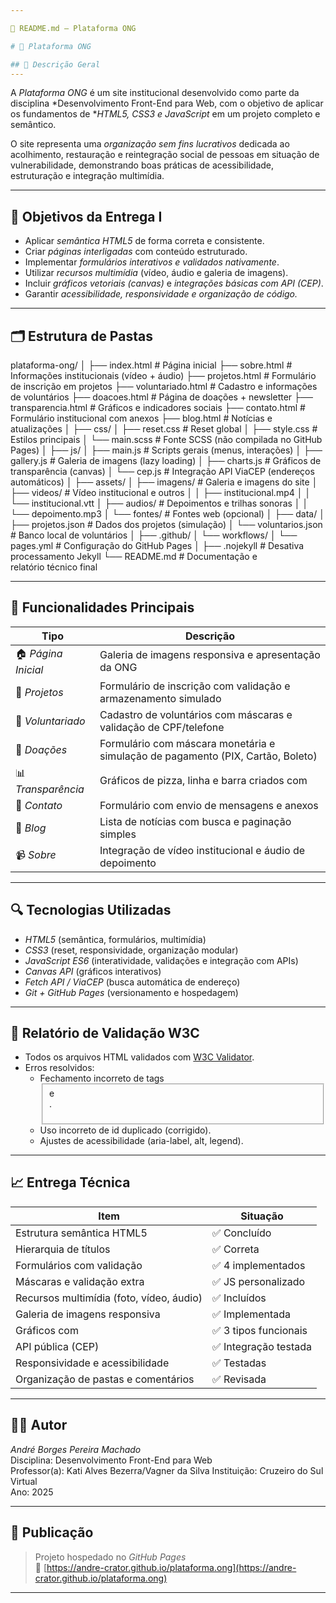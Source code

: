 ```yaml
---

🧭 README.md — Plataforma ONG

# 🌿 Plataforma ONG

## 🧩 Descrição Geral
---
```

  A *Plataforma ONG* é um site institucional desenvolvido como parte da disciplina *Desenvolvimento Front-End para Web, com o objetivo de aplicar os fundamentos de **HTML5, CSS3 e JavaScript* em um projeto completo e semântico.

  O site representa uma *organização sem fins lucrativos* dedicada ao acolhimento, restauração e reintegração social de pessoas em situação de vulnerabilidade, demonstrando boas práticas de acessibilidade, estruturação e integração multimídia.

---

## 🎯 Objetivos da Entrega I
- Aplicar *semântica HTML5* de forma correta e consistente.
- Criar *páginas interligadas* com conteúdo estruturado.
- Implementar *formulários interativos e validados nativamente*.
- Utilizar *recursos multimídia* (vídeo, áudio e galeria de imagens).
- Incluir *gráficos vetoriais (canvas)* e *integrações básicas com API (CEP)*.
- Garantir *acessibilidade, responsividade e organização de código.*

---

## 🗂 Estrutura de Pastas

plataforma-ong/
│
├── index.html                # Página inicial
├── sobre.html                # Informações institucionais (vídeo + áudio)
├── projetos.html             # Formulário de inscrição em projetos
├── voluntariado.html         # Cadastro e informações de voluntários
├── doacoes.html              # Página de doações + newsletter
├── transparencia.html        # Gráficos e indicadores sociais
├── contato.html              # Formulário institucional com anexos
├── blog.html                 # Notícias e atualizações
│
├── css/
│   ├── reset.css             # Reset global
│   ├── style.css             # Estilos principais
│   └── main.scss             # Fonte SCSS (não compilada no GitHub Pages)
│
├── js/
│   ├── main.js               # Scripts gerais (menus, interações)
│   ├── gallery.js            # Galeria de imagens (lazy loading)
│   ├── charts.js             # Gráficos de transparência (canvas)
│   └── cep.js                # Integração API ViaCEP (endereços automáticos)
│
├── assets/
│   ├── imagens/              # Galeria e imagens do site
│   ├── videos/               # Vídeo institucional e outros
│   │   ├── institucional.mp4
│   │   └── institucional.vtt
│   ├── audios/               # Depoimentos e trilhas sonoras
│   │   └── depoimento.mp3
│   └── fontes/               # Fontes web (opcional)
│
├── data/
│   ├── projetos.json         # Dados dos projetos (simulação)
│   └── voluntarios.json      # Banco local de voluntários
│
├── .github/
│   └── workflows/
│       └── pages.yml         # Configuração do GitHub Pages
│
├── .nojekyll                 # Desativa processamento Jekyll
└── README.md                 # Documentação e relatório técnico final

---

## 🧠 Funcionalidades Principais

| Tipo | Descrição |
|------|------------|
| 🏠 *Página Inicial* | Galeria de imagens responsiva e apresentação da ONG |
| 🧾 *Projetos* | Formulário de inscrição com validação e armazenamento simulado |
| 🙌 *Voluntariado* | Cadastro de voluntários com máscaras e validação de CPF/telefone |
| 💌 *Doações* | Formulário com máscara monetária e simulação de pagamento (PIX, Cartão, Boleto) |
| 📊 *Transparência* | Gráficos de pizza, linha e barra criados com <canvas> |
| 📧 *Contato* | Formulário com envio de mensagens e anexos |
| 📰 *Blog* | Lista de notícias com busca e paginação simples |
| 📹 *Sobre* | Integração de vídeo institucional e áudio de depoimento |

---

## 🔍 Tecnologias Utilizadas
- *HTML5* (semântica, formulários, multimídia)
- *CSS3* (reset, responsividade, organização modular)
- *JavaScript ES6* (interatividade, validações e integração com APIs)
- *Canvas API* (gráficos interativos)
- *Fetch API / ViaCEP* (busca automática de endereço)
- *Git + GitHub Pages* (versionamento e hospedagem)

---

## 🧾 Relatório de Validação W3C
- Todos os arquivos HTML validados com [W3C Validator](https://validator.w3.org/).
- Erros resolvidos:
  - Fechamento incorreto de tags <fieldset> e <form>.
  - Uso incorreto de id duplicado (corrigido).
  - Ajustes de acessibilidade (aria-label, alt, legend).

---

## 📈 Entrega Técnica

| Item | Situação |
|------|-----------|
| Estrutura semântica HTML5 | ✅ Concluído |
| Hierarquia de títulos | ✅ Correta |
| Formulários com validação | ✅ 4 implementados |
| Máscaras e validação extra | ✅ JS personalizado |
| Recursos multimídia (foto, vídeo, áudio) | ✅ Incluídos |
| Galeria de imagens responsiva | ✅ Implementada |
| Gráficos com <canvas> | ✅ 3 tipos funcionais |
| API pública (CEP) | ✅ Integração testada |
| Responsividade e acessibilidade | ✅ Testadas |
| Organização de pastas e comentários | ✅ Revisada |

---

## 👩‍💻 Autor
*André Borges Pereira Machado*  
Disciplina: Desenvolvimento Front-End para Web  
Professor(a): Kati Alves Bezerra/Vagner da Silva
Instituição: Cruzeiro do Sul Virtual  
Ano: 2025  

---

## 🚀 Publicação
> Projeto hospedado no *GitHub Pages*  
> 🔗 [https://andre-crator.github.io/plataforma.ong](https://andre-crator.github.io/plataforma.ong)


---